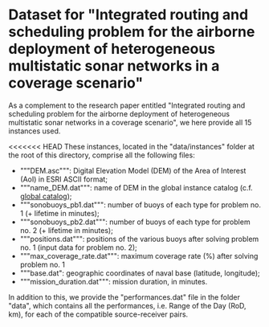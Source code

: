 # Dataset for "Integrated routing and scheduling problem for the airborne deployment of heterogeneous multistatic sonar networks in a coverage scenario"


As a complement to the research paper entitled "Integrated routing and scheduling problem for the airborne deployment of heterogeneous multistatic sonar networks in a coverage scenario", we here provide all 15 instances used. 

<<<<<<< HEAD
These instances, located in the "data/instances" folder at the root of this directory, comprise all the following files: 
- """DEM.asc""": Digital Elevation Model (DEM) of the Area of Interest (AoI) in ESRI ASCII format;
- """name_DEM.dat""": name of DEM in the global instance catalog (c.f. [global catalog](https://zenodo.org/records/10530247));
- """sonobuoys_pb1.dat""": number of buoys of each type for problem no. 1 (+ lifetime in minutes); 
-  """sonobuoys_pb2.dat""": number of buoys of each type for problem no. 2 (+ lifetime in minutes); 
- """positions.dat""": positions of the various buoys after solving problem no. 1 (input data for problem no. 2); 
- """max_coverage_rate.dat""": maximum coverage rate (%) after solving problem no. 1
- """base.dat": geographic coordinates of naval base (latitude, longitude);
- """mission_duration.dat""": mission duration, in minutes.

In addition to this, we provide the "performances.dat" file in the folder "data", which contains all the performances, i.e. Range of the Day (RoD, km), for each of the compatible source-receiver pairs.